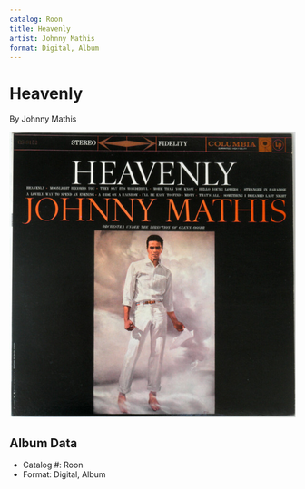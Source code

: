 ```yaml
---
catalog: Roon
title: Heavenly
artist: Johnny Mathis
format: Digital, Album
---
```


# Heavenly

By Johnny Mathis

![](../../assets/albumcovers/Johnny_Mathis-Heavenly.png)

## Album Data

- Catalog #: Roon
- Format: Digital, Album

